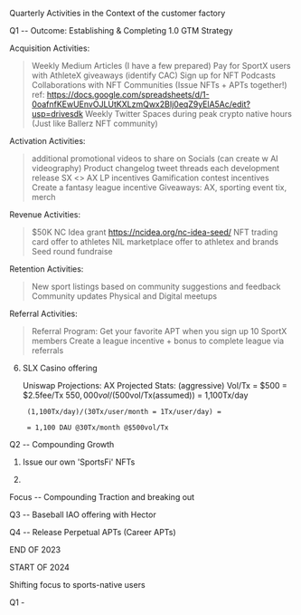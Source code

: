 Quarterly Activities in the Context of the customer factory

Q1 -- Outcome: Establishing & Completing 1.0 GTM Strategy

Acquisition Activities:
> Weekly Medium Articles (I have a few prepared)
> Pay for SportX users with AthleteX giveaways (identify CAC)
> Sign up for NFT Podcasts
> Collaborations with NFT Communities (Issue NFTs + APTs together!) ref: https://docs.google.com/spreadsheets/d/1-0oafnfKEwUEnvOJLUtKXLzmQwx2BIj0eqZ9yElA5Ac/edit?usp=drivesdk
> Weekly Twitter Spaces during peak crypto native hours (Just like Ballerz NFT community)

Activation Activities:
> additional promotional videos to share on Socials (can create w AI videography)
> Product changelog tweet threads each development release
> SX <> AX LP incentives
> Gamification contest incentives
> Create a fantasy league incentive
> Giveaways: AX, sporting event tix, merch


Revenue Activities:
> $50K NC Idea grant https://ncidea.org/nc-idea-seed/
> NFT trading card offer to athletes
> NIL marketplace offer to athletex and brands
> Seed round fundraise

Retention Activities:
> New sport listings based on community suggestions and feedback
> Community updates
> Physical and Digital meetups 




Referral Activities:
> Referral Program: Get your favorite APT when you sign up 10 SportX members
> Create a league incentive + bonus to complete league via referrals



6) SLX Casino offering

    Uniswap Projections:
        AX Projected Stats: (aggressive)
        Vol/Tx = $500 = $2.5fee/Tx
        $550,000vol/($500vol/Tx(assumed)) = 1,100Tx/day

        (1,100Tx/day)/(30Tx/user/month = 1Tx/user/day) =

        = 1,100 DAU @30Tx/month @$500vol/Tx


Q2 -- Compounding Growth

1) Issue our own 'SportsFi' NFTs

2) 

Focus -- Compounding Traction and breaking out


Q3 -- Baseball IAO offering with Hector 




Q4 -- Release Perpetual APTs (Career APTs)




END OF 2023

START OF 2024

Shifting focus to sports-native users

Q1 - 
